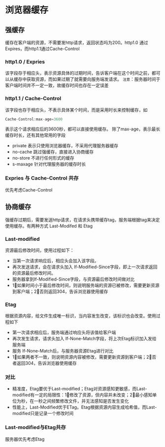 # 浏览器缓存

## 强缓存
缓存在客户端的资源，不需要发http请求，返回状态吗为200。http1.0 通过Expires，而http1.1通过Cache-Control

### http1.0 / Expries
该字段存于相应头，表示资源具体的过期时间，告诉客户端在这个时间之前，都可以从缓存中获取资源，而如果过期了就需要向服务端发请求。
`注意`：服务器时间于客户端时间并不一定一致，故缓存时间也存在一定误差

### http1.1 / Cache-Control
该字段也存于相应头，不表示具体某个时间，而是采用时长来控制缓存，如
```js
Cache-Control:max-age=3600
```
表示这个请求相应后的3600秒，都可以直接使用缓存。
除了max-age，表示最长缓存时长，还有其他常用的字段
 - private 表示只使用浏览器缓存，不采用代理服务器缓存
 - no-cache 跳过强缓存，直接进入协商缓存
 - no-store 不进行任何形式的缓存
 - s-maxage 针对代理服务器的缓存时长

### Expries 与 Cache-Control 共存
优先考虑Cache-Control

## 协商缓存
强缓存过期后，需要发送http请求，在请求头携带缓存tag，服务端根据tag来决定使用缓存。有两种方式 Last-Modifed 和 Etag

### Last-modified
资源最后修改时间，使用过程如下：
 - 当第一次请求响应后，相应头会加入该字段。
 - 再次发送请求，会在请求头加入 If-Modified-Since字段，即上一次请求返回的资源最后修改时间。
 - 服务器拿到If-Modified-Since字段，与资源最后修改时间做对比
 - 1⃣️如果时间小于最后修改时间，则说明服务端的资源已被修改，需要更新资源到客户端；2⃣️否则返回304，告诉浏览器使用缓存

### Etag
根据资源内容，给文件生成唯一标识，当内容发生改变，该标识也会改变。使用过程如下
 - 第一次请求相应后，服务端通过响应头将该值给客户端
 - 再次发生请求，请求头加入 If-None-Match字段，将上次Etag标识加入发给服务端
 - 服务 If-None-Match后，与服务器资源Etag进行对比
 - 1⃣️如果两者不一致，则说明资源内容被修改，需要更新资源到客户端；2⃣️否者返回304，告诉浏览器使用缓存

### 对比
 - 精准度，Etag要优于Last-modified；Etag对资源感知更敏感，而Last-modified有一定的局限性：1⃣️修改了资源，但内容并未改变；2⃣️最小感知单位为秒，在一秒之间频繁修改文件，并无法感知是否发生变化
 - 性能上，Last-Modified优于ETag。Etag根据资源内容生成哈希值，而Last-modified只是记录一个修改时间

### Last-modified与Etag共存
服务器优先考虑Etag